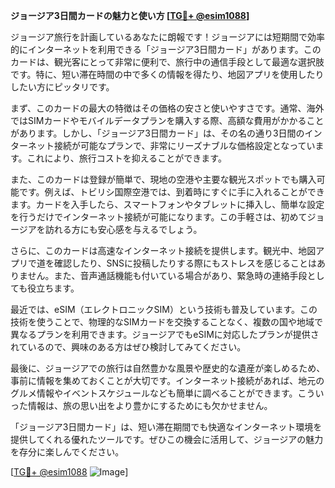 **ジョージア3日間カードの魅力と使い方 [[TG💪+ @esim1088](https://t.me/s/esim1088)]**

ジョージア旅行を計画しているあなたに朗報です！ジョージアには短期間で効率的にインターネットを利用できる「ジョージア3日間カード」があります。このカードは、観光客にとって非常に便利で、旅行中の通信手段として最適な選択肢です。特に、短い滞在時間の中で多くの情報を得たり、地図アプリを使用したりしたい方にピッタリです。

まず、このカードの最大の特徴はその価格の安さと使いやすさです。通常、海外ではSIMカードやモバイルデータプランを購入する際、高額な費用がかかることがあります。しかし、「ジョージア3日間カード」は、その名の通り3日間のインターネット接続が可能なプランで、非常にリーズナブルな価格設定となっています。これにより、旅行コストを抑えることができます。

また、このカードは登録が簡単で、現地の空港や主要な観光スポットでも購入可能です。例えば、トビリシ国際空港では、到着時にすぐに手に入れることができます。カードを入手したら、スマートフォンやタブレットに挿入し、簡単な設定を行うだけでインターネット接続が可能になります。この手軽さは、初めてジョージアを訪れる方にも安心感を与えるでしょう。

さらに、このカードは高速なインターネット接続を提供します。観光中、地図アプリで道を確認したり、SNSに投稿したりする際にもストレスを感じることはありません。また、音声通話機能も付いている場合があり、緊急時の連絡手段としても役立ちます。

最近では、eSIM（エレクトロニックSIM）という技術も普及しています。この技術を使うことで、物理的なSIMカードを交換することなく、複数の国や地域で異なるプランを利用できます。ジョージアでもeSIMに対応したプランが提供されているので、興味のある方はぜひ検討してみてください。

最後に、ジョージアでの旅行は自然豊かな風景や歴史的な遺産が楽しめるため、事前に情報を集めておくことが大切です。インターネット接続があれば、地元のグルメ情報やイベントスケジュールなども簡単に調べることができます。こういった情報は、旅の思い出をより豊かにするためにも欠かせません。

「ジョージア3日間カード」は、短い滞在期間でも快適なインターネット環境を提供してくれる優れたツールです。ぜひこの機会に活用して、ジョージアの魅力を存分に楽しんでください。

[[TG💪+ @esim1088](https://t.me/s/esim1088) ![Image](https://i.postimg.cc/Y0z9fWf4/image.png)]